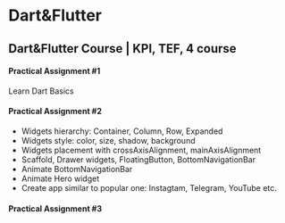 # Dart&Flutter

## Dart&Flutter Course | KPI, TEF, 4 course

#### Practical Assignment #1
Learn Dart Basics

#### Practical Assignment #2

* Widgets hierarchy: Container, Column, Row, Expanded
* Widgets style: color, size, shadow, background
* Widgets placement with crossAxisAlignment, mainAxisAlignment
* Scaffold, Drawer widgets, FloatingButton, BottomNavigationBar
* Animate BottomNavigationBar
* Animate Hero widget
* Create app similar to popular one: Instagtam, Telegram, YouTube etc.


#### Practical Assignment #3
